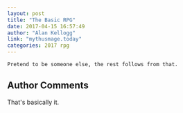 ```yaml
---
layout: post
title: "The Basic RPG"
date: 2017-04-15 16:57:49
author: "Alan Kellogg"
link: "mythusmage.today"
categories: 2017 rpg
---
```

```
Pretend to be someone else, the rest follows from that.
```
## Author Comments 

That's basically it.
